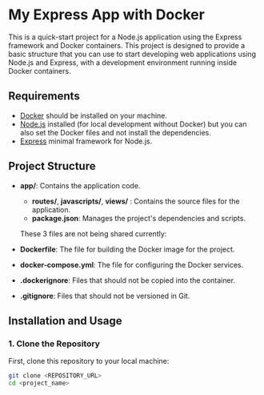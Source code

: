 # My Express App with Docker

This is a quick-start project for a Node.js application using the Express framework and Docker containers. This project is designed to provide a basic structure that you can use to start developing web applications using Node.js and Express, with a development environment running inside Docker containers.

## Requirements

- [Docker](https://www.docker.com/get-started) should be installed on your machine.
- [Node.js](https://nodejs.org/) installed (for local development without Docker) but you can also set the Docker files and not install the dependencies.
- [Express](https://expressjs.com/) minimal framework for Node.js.

## Project Structure

- **app/**: Contains the application code.
  - **routes/**, **javascripts/**, **views/** : Contains the source files for the application.
  - **package.json**: Manages the project's dependencies and scripts.

  These 3 files are not being shared currently:
- **Dockerfile**: The file for building the Docker image for the project.
- **docker-compose.yml**: The file for configuring the Docker services.
- **.dockerignore**: Files that should not be copied into the container.

- **.gitignore**: Files that should not be versioned in Git.

## Installation and Usage

### 1. Clone the Repository

First, clone this repository to your local machine:

```bash
git clone <REPOSITORY_URL>
cd <project_name>